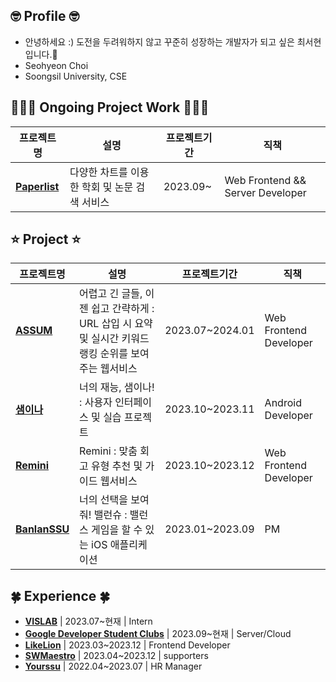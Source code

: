 ## 🤓 Profile 🤓
- 안녕하세요 :) 도전을 두려워하지 않고 꾸준히 성장하는 개발자가 되고 싶은 최서현입니다.🐥 <br/>
- Seohyeon Choi <br/>
- Soongsil University, CSE

## 👩🏻‍💻 Ongoing Project Work 👩🏻‍💻
| 프로젝트명 | 설명 | 프로젝트기간 | 직책 |
|-----------|------|------------|-----|
| [**Paperlist**]() | 다양한 차트를 이용한 학회 및 논문 검색 서비스 | 2023.09~ | Web Frontend && Server Developer |


## ⭐️ Project ⭐️

| 프로젝트명 | 설명 | 프로젝트기간 | 직책 |
|-----------|------|------------|-----|
| [**ASSUM**](https://github.com/LikelionAssum) | 어렵고 긴 글들, 이젠 쉽고 간략하게 : URL 삽입 시 요약 및 실시간 키워드 랭킹 순위를 보여주는 웹서비스 | 2023.07~2024.01 | Web Frontend Developer |
| [**샘이나**](https://github.com/Sem-in-a) | 너의 재능, 샘이나! : 사용자 인터페이스 및 실습 프로젝트 | 2023.10~2023.11 | Android Developer |
| [**Remini**](https://github.com/Team-Remini) | Remini : 맞춤 회고 유형 추천 및 가이드 웹서비스 | 2023.10~2023.12 | Web Frontend Developer |
| [**BanlanSSU**](https://github.com/hackathon-I-PROMAX) | 너의 선택을 보여줘! 밸런슈 : 밸런스 게임을 할 수 있는 iOS 애플리케이션 | 2023.01~2023.09 | PM |


## 🍀 Experience 🍀

- [**VISLAB**](http://vis.ssu.ac.kr/) | 2023.07~현재 | Intern 
- [**Google Developer Student Clubs**](https://sites.google.com/view/gdscsoongsil) | 2023.09~현재 | Server/Cloud 
- [**LikeLion**](https://github.com/likelion-ssu/) | 2023.03~2023.12 | Frontend Developer 
- [**SWMaestro**](https://swmaestro.org/sw/main/main.do) | 2023.04~2023.12 | supporters 
- [**Yourssu**](https://yourssu.com/) | 2022.04~2023.07 | HR Manager

